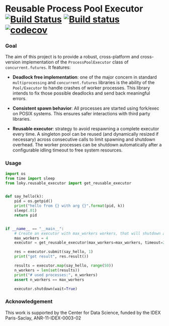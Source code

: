 # Reusable Process Pool Executor  [![Build Status](https://travis-ci.org/tomMoral/loky.svg?branch=master)](https://travis-ci.org/tomMoral/loky) [![Build status](https://ci.appveyor.com/api/projects/status/oifqilb5sb0p7fdp/branch/master?svg=true)](https://ci.appveyor.com/project/tomMoral/loky/branch/master) [![codecov](https://codecov.io/gh/tomMoral/loky/branch/master/graph/badge.svg)](https://codecov.io/gh/tomMoral/loky)


### Goal 

The aim of this project is to provide a robust, cross-platform and
cross-version implementation of the `ProcessPoolExecutor` class of
`concurrent.futures`.  It features:

  * __Deadlock free implementation__: one of the major concern in standard
    `multiprocessing` and `concurrent.futures` libraries is the ability of the
    `Pool/Executor` to handle crashes of worker processes. This library
    intends to fix those possible deadlocks and send back meaningful errors.

  * __Consistent spawn behavior__: All processes are started using fork/exec on
    POSIX systems. This ensures safer interactions with third party libraries.

  * __Reusable executor__: strategy to avoid respawning a complete executor
    every time. A singleton pool can be reused (and dynamically resized if
    necessary) across consecutive calls to limit spawning and shutdown
    overhead. The worker processes can be shutdown automatically after a
    configurable idling timeout to free system resources.

### Usage

```python
import os
from time import sleep
from loky.reusable_executor import get_reusable_executor


def say_hello(k):
    pid = os.getpid()
    print("hello from {} with arg {}".format(pid, k))
    sleep(.01)
    return pid


if __name__ == "__main__":
    # Create an executor with max_workers workers, that will shutdown after 2s
    max_workers = 4
    executor = get_reusable_executor(max_workers=max_workers, timeout=2)

    res = executor.submit(say_hello, 1)
    print("got result", res.result())

    results = executor.map(say_hello, range(50))
    n_workers = len(set(results))
    print("# used processes:", n_workers)
    assert n_workers == max_workers

    executor.shutdown(wait=True)

```

### Acknowledgement

This work is supported by the Center for Data Science, funded by the IDEX
Paris-Saclay, ANR-11-IDEX-0003-02
